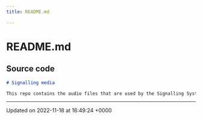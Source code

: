 ```yaml
---
title: README.md

---
```


# README.md






## Source code

```markdown
# Signalling media

This repo contains the audio files that are used by the Signalling System at East Herts Miniature Railway
```


-------------------------------

Updated on 2022-11-18 at 16:49:24 +0000
